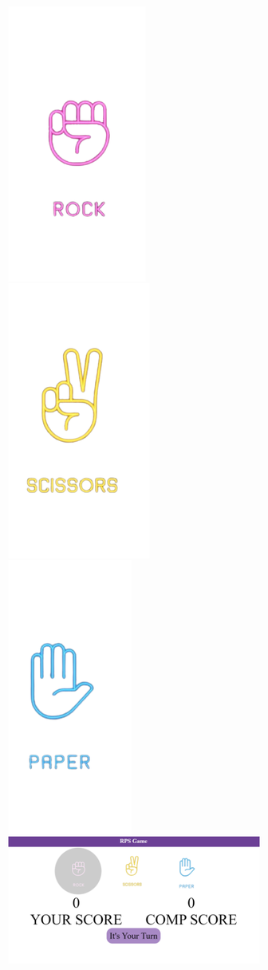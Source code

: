 <img src="./IMG_20240118_230503-removebg-preview (1).png"><br>
<img src="./IMG_20240118_230516-removebg-preview.png"><br>
<img src="./IMG_20240118_230529-removebg-preview.png"><br>
<img src="./Screenshot 2024-01-24 215622.png">